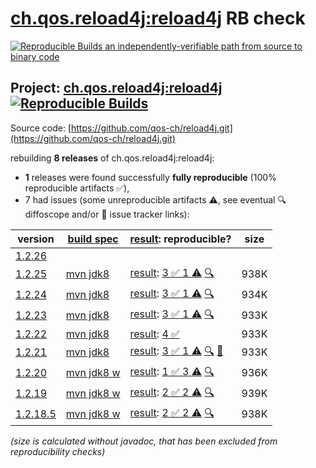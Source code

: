 [ch.qos.reload4j:reload4j](https://central.sonatype.com/artifact/ch.qos.reload4j/reload4j/versions) RB check
=======

[![Reproducible Builds](https://reproducible-builds.org/images/logos/rb.svg) an independently-verifiable path from source to binary code](https://reproducible-builds.org/)

## Project: [ch.qos.reload4j:reload4j](https://central.sonatype.com/artifact/ch.qos.reload4j/reload4j/versions) [![Reproducible Builds](https://img.shields.io/endpoint?url=https://raw.githubusercontent.com/jvm-repo-rebuild/reproducible-central/master/content/ch/qos/reload4j/badge.json)](https://github.com/jvm-repo-rebuild/reproducible-central/blob/master/content/ch/qos/reload4j/README.md)

Source code: [https://github.com/qos-ch/reload4j.git](https://github.com/qos-ch/reload4j.git)

rebuilding **8 releases** of ch.qos.reload4j:reload4j:
- **1** releases were found successfully **fully reproducible** (100% reproducible artifacts :white_check_mark:),
- 7 had issues (some unreproducible artifacts :warning:, see eventual :mag: diffoscope and/or :memo: issue tracker links):

| version | [build spec](/BUILDSPEC.md) | [result](https://reproducible-builds.org/docs/jvm/): reproducible? | size |
| -- | --------- | ------ | -- |
| [1.2.26](https://central.sonatype.com/artifact/ch.qos.reload4j/reload4j/1.2.26/pom) | | | |
| [1.2.25](https://central.sonatype.com/artifact/ch.qos.reload4j/reload4j/1.2.25/pom) | [mvn jdk8](reload4j-1.2.25.buildspec) | [result](reload4j-1.2.25.buildinfo): [3 :white_check_mark:  1 :warning:](reload4j-1.2.25.buildcompare) [:mag:](reload4j-1.2.25.diffoscope) | 938K |
| [1.2.24](https://central.sonatype.com/artifact/ch.qos.reload4j/reload4j/1.2.24/pom) | [mvn jdk8](reload4j-1.2.24.buildspec) | [result](reload4j-1.2.24.buildinfo): [3 :white_check_mark:  1 :warning:](reload4j-1.2.24.buildcompare) [:mag:](reload4j-1.2.24.diffoscope) | 934K |
| [1.2.23](https://central.sonatype.com/artifact/ch.qos.reload4j/reload4j/1.2.23/pom) | [mvn jdk8](reload4j-1.2.23.buildspec) | [result](reload4j-1.2.23.buildinfo): [3 :white_check_mark:  1 :warning:](reload4j-1.2.23.buildcompare) [:mag:](reload4j-1.2.23.diffoscope) | 933K |
| [1.2.22](https://central.sonatype.com/artifact/ch.qos.reload4j/reload4j/1.2.22/pom) | [mvn jdk8](reload4j-1.2.22.buildspec) | [result](reload4j-1.2.22.buildinfo): [4 :white_check_mark: ](reload4j-1.2.22.buildcompare) | 933K |
| [1.2.21](https://central.sonatype.com/artifact/ch.qos.reload4j/reload4j/1.2.21/pom) | [mvn jdk8](reload4j-1.2.21.buildspec) | [result](reload4j-1.2.21.buildinfo): [3 :white_check_mark:  1 :warning:](reload4j-1.2.21.buildcompare) [:mag:](reload4j-1.2.21.diffoscope) [:memo:](https://github.com/qos-ch/reload4j/issues/57) | 933K |
| [1.2.20](https://central.sonatype.com/artifact/ch.qos.reload4j/reload4j/1.2.20/pom) | [mvn jdk8 w](reload4j-1.2.20.buildspec) | [result](reload4j-1.2.20.buildinfo): [1 :white_check_mark:  3 :warning:](reload4j-1.2.20.buildcompare) [:mag:](reload4j-1.2.20.diffoscope) | 936K |
| [1.2.19](https://central.sonatype.com/artifact/ch.qos.reload4j/reload4j/1.2.19/pom) | [mvn jdk8 w](reload4j-1.2.19.buildspec) | [result](reload4j-1.2.19.buildinfo): [2 :white_check_mark:  2 :warning:](reload4j-1.2.19.buildcompare) [:mag:](reload4j-1.2.19.diffoscope) | 939K |
| [1.2.18.5](https://central.sonatype.com/artifact/ch.qos.reload4j/reload4j/1.2.18.5/pom) | [mvn jdk8 w](reload4j-1.2.18.5.buildspec) | [result](reload4j-1.2.18.5.buildinfo): [2 :white_check_mark:  2 :warning:](reload4j-1.2.18.5.buildcompare) [:mag:](reload4j-1.2.18.5.diffoscope) | 938K |

<i>(size is calculated without javadoc, that has been excluded from reproducibility checks)</i>
